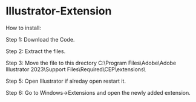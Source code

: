 # Illustrator-Extension

How to install:

Step 1: Download the Code.

Step 2: Extract the files.

Step 3: Move the file to this drectory C:\Program Files\Adobe\Adobe Illustrator 2023\Support Files\Required\CEP\extensions\

Step 5: Open Illustrator if alreday open restart it.

Step 6: Go to Windows->Extensions and open the newly added extension.
